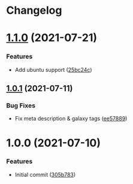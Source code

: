 # Changelog

# [1.1.0](https://github.com/moletti/ansible-role-sysctl/compare/v1.0.1...v1.1.0) (2021-07-21)


### Features

* Add ubuntu support ([25bc24c](https://github.com/moletti/ansible-role-sysctl/commit/25bc24c3e912186d530a0d65b1058e76d604b452))

## [1.0.1](https://github.com/moletti/ansible-role-sysctl/compare/v1.0.0...v1.0.1) (2021-07-11)


### Bug Fixes

* Fix meta description & galaxy tags ([ee57889](https://github.com/moletti/ansible-role-sysctl/commit/ee57889565465a664e99c4351e49610d936e74fd))

# 1.0.0 (2021-07-10)


### Features

* Initial commit ([305b783](https://github.com/moletti/ansible-role-sysctl/commit/305b783210ae92dcb1c2a653489384399721b0c9))
